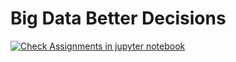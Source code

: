 # Big Data Better Decisions

[![Check Assignments in jupyter notebook](https://mybinder.org/badge.svg)](https://hub.mybinder.org/user/aoyh-bdbd-ybx2e168/tree/hw)
